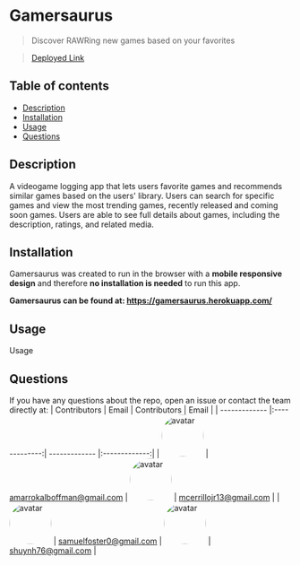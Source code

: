 
# Gamersaurus
> Discover RAWRing new games based on your favorites

> [Deployed Link](https://gamersaurus.herokuapp.com/)

## Table of contents
* [Description](#description)
* [Installation](#installation)
* [Usage](#usage)
* [Questions](#questions)

## Description 
A videogame logging app that lets users favorite games and recommends similar games based on the users' library. Users can search for specific games and view the most trending games, recently released and coming soon games. Users are able to see full details about games, including the description, ratings, and related media.

## Installation
Gamersaurus was created to run in the browser with a **mobile responsive design** and therefore **no installation is needed** to run this app.

**Gamersaurus can be found at: https://gamersaurus.herokuapp.com/**

## Usage
Usage


## Questions
If you have any questions about the repo, open an issue or contact the team directly at:
| Contributors       | Email         | Contributors       | Email         |
| ------------- |:-------------:| ------------- |:-------------:|
| [<img src="https://avatars1.githubusercontent.com/u/60618427?v=4" alt="avatar" style="border-radius: 75px" width="75"/>](https://https://github.com/amboffman)        | amarrokalboffman@gmail.com | [<img src="https://avatars0.githubusercontent.com/u/48847969?v=4" alt="avatar" style="border-radius: 75px" width="75"/>](https://https://github.com/mcerrillo1)  | mcerrillojr13@gmail.com |
| [<img src="https://avatars1.githubusercontent.com/u/56857948?v=4" alt="avatar" style="border-radius: 75px" width="75"/>](https://https://github.com/Samwise2980)  | samuelfoster0@gmail.com | [<img src="https://avatars2.githubusercontent.com/u/60867374?v=4" alt="avatar" style="border-radius: 75px" width="75"/>](https://https://github.com/sylhuynh)   | shuynh76@gmail.com |


